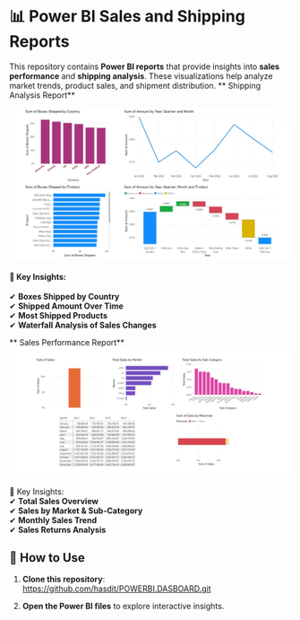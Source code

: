 # 📊 Power BI Sales and Shipping Reports  

This repository contains **Power BI reports** that provide insights into **sales performance** and **shipping analysis**. These visualizations help analyze market trends, product sales, and shipment distribution.
 ** Shipping Analysis Report**
 
![Shipping Report](pBI2.jpg)  

#### 🔹 Key Insights:  
✔ **Boxes Shipped by Country**  
✔ **Shipped Amount Over Time**  
✔ **Most Shipped Products**  
✔ **Waterfall Analysis of Sales Changes**  


 ** Sales Performance Report**  
![Sales Report](pBI1.jpg)  

 🔹 Key Insights:  
✔ **Total Sales Overview**  
✔ **Sales by Market & Sub-Category**  
✔ **Monthly Sales Trend**  
✔ **Sales Returns Analysis**  

## 🚀 How to Use  
1. **Clone this repository**:   https://github.com/hasdit/POWERBI.DASBOARD.git
  
2. **Open the Power BI files** to explore interactive insights.
